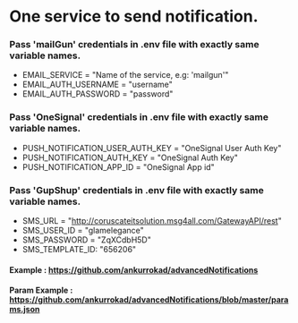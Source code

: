 # One service to send notification.

### Pass 'mailGun' credentials in .env file with exactly same variable names.
- EMAIL_SERVICE = "Name of the service, e.g: 'mailgun'"
- EMAIL_AUTH_USERNAME = "username"
- EMAIL_AUTH_PASSWORD = "password"


### Pass 'OneSignal' credentials in .env file with exactly same variable names.
- PUSH_NOTIFICATION_USER_AUTH_KEY = "OneSignal User Auth Key"
- PUSH_NOTIFICATION_AUTH_KEY = "OneSignal Auth Key"
- PUSH_NOTIFICATION_APP_ID = "OneSignal App id"


### Pass 'GupShup' credentials in .env file with exactly same variable names.
- SMS_URL = "http://coruscateitsolution.msg4all.com/GatewayAPI/rest"
- SMS_USER_ID = "glamelegance"
- SMS_PASSWORD = "ZqXCdbH5D"
- SMS_TEMPLATE_ID: "656206"


#### Example : https://github.com/ankurrokad/advancedNotifications
#### Param Example : https://github.com/ankurrokad/advancedNotifications/blob/master/params.json




